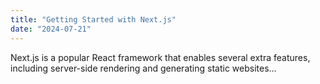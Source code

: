 ```yaml
---
title: "Getting Started with Next.js"
date: "2024-07-21"
---
```


Next.js is a popular React framework that enables several extra features, including server-side rendering and generating static websites...

